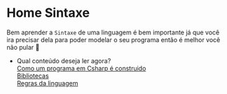 ## <h1>Home Sintaxe</h1>

Bem aprender a `Sintaxe` de uma linguagem é bem importante já que você ira precisar dela para poder modelar o seu programa então é melhor você não pular 📝

- Qual conteúdo deseja ler agora?<br>
[Como um programa em Csharp é construido](/Csharp/Iniciante/Sintaxe/ProgramaCsharp.md)<br>
[Bibliotecas](/Csharp/Iniciante/Sintaxe/Bibliotecas.md)<br>
[Regras da linguagem](/Csharp/Iniciante/Sintaxe/Regras.md)<br>
